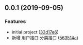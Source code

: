 ## 0.0.1 (2019-09-05)


### Features

* initial project ([33d17e6](https://github.com/lentoo/ts-egg-mongoose-graphQL/commit/33d17e6))
* 新增 用户接口 分类接口 ([563514a](https://github.com/lentoo/ts-egg-mongoose-graphQL/commit/563514a))

